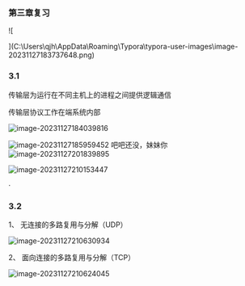 ### 第三章复习

![















  ](C:\Users\qjh\AppData\Roaming\Typora\typora-user-images\image-20231127183737648.png)

### 3.1

传输层为运行在不同主机上的进程之间提供逻辑通信

传输层协议工作在端系统内部

![image-20231127184039816](C:\Users\qjh\AppData\Roaming\Typora\typora-user-images\image-20231127184039816.png)

![image-20231127185959452](C:\Users\qjh\AppData\Roaming\Typora\typora-user-images\image-20231127185959452.png)  吧吧还没，妹妹你 ![image-20231127201839895](C:\Users\qjh\AppData\Roaming\Typora\typora-user-images\image-20231127201839895.png)

![image-20231127210153447](C:\Users\qjh\AppData\Roaming\Typora\typora-user-images\image-20231127210153447.png)

·

### 3.2

1、 无连接的多路复用与分解（UDP）

![image-20231127210630934](C:\Users\qjh\AppData\Roaming\Typora\typora-user-images\image-20231127210630934.png)

2、 面向连接的多路复用与分解（TCP）

![image-20231127210624045](C:\Users\qjh\AppData\Roaming\Typora\typora-user-images\image-20231127210624045.png)